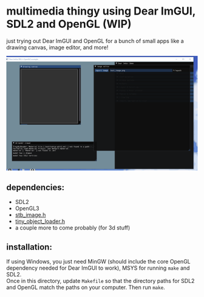 # multimedia thingy using Dear ImGUI, SDL2 and OpenGL (WIP)    
just trying out Dear ImGUI and OpenGL for a bunch of small apps like a drawing canvas, image editor, and more!    
    
![current look](demo.gif)
	
## dependencies:    
- SDL2    
- OpenGL3    
- [stb_image.h](https://github.com/nothings/stb/blob/master/stb_image.h)   
- [tiny_object_loader.h](https://github.com/tinyobjloader/tinyobjloader)
- a couple more to come probably (for 3d stuff)    
    
## installation:    
If using Windows, you just need MinGW (should include the core OpenGL dependency needed for Dear ImGUI to work), MSYS for running `make` and SDL2.    
Once in this directory, update `Makefile` so that the directory paths for SDL2 and OpenGL match the paths on your computer. Then run `make`.    
    